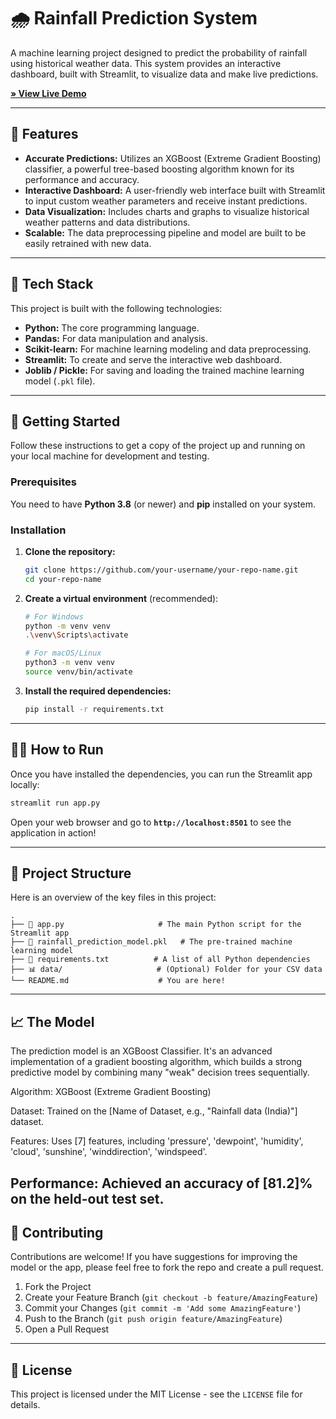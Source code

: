 # 🌧️ Rainfall Prediction System

A machine learning project designed to predict the probability of rainfall using historical weather data. This system provides an interactive dashboard, built with Streamlit, to visualize data and make live predictions.

[**» View Live Demo**](https://rainfall-prediction-system-hq23cbe26hkk6ltymxdjiq.streamlit.app/) 

-----

## 🎯 Features

  * **Accurate Predictions:** Utilizes an XGBoost (Extreme Gradient Boosting) classifier, a powerful tree-based boosting algorithm known for its performance and accuracy.
  * **Interactive Dashboard:** A user-friendly web interface built with Streamlit to input custom weather parameters and receive instant predictions.
  * **Data Visualization:** Includes charts and graphs to visualize historical weather patterns and data distributions.
  * **Scalable:** The data preprocessing pipeline and model are built to be easily retrained with new data.

-----

## 🔧 Tech Stack

This project is built with the following technologies:

  * **Python:** The core programming language.
  * **Pandas:** For data manipulation and analysis.
  * **Scikit-learn:** For machine learning modeling and data preprocessing.
  * **Streamlit:** To create and serve the interactive web dashboard.
  * **Joblib / Pickle:** For saving and loading the trained machine learning model (`.pkl` file).

-----

## 🚀 Getting Started

Follow these instructions to get a copy of the project up and running on your local machine for development and testing.

### Prerequisites

You need to have **Python 3.8** (or newer) and **pip** installed on your system.

### Installation

1.  **Clone the repository:**

    ```bash
    git clone https://github.com/your-username/your-repo-name.git
    cd your-repo-name
    ```

2.  **Create a virtual environment** (recommended):

    ```bash
    # For Windows
    python -m venv venv
    .\venv\Scripts\activate

    # For macOS/Linux
    python3 -m venv venv
    source venv/bin/activate
    ```

3.  **Install the required dependencies:**

    ```bash
    pip install -r requirements.txt
    ```

-----

## 🏃‍♂️ How to Run

Once you have installed the dependencies, you can run the Streamlit app locally:

```bash
streamlit run app.py
```

Open your web browser and go to **`http://localhost:8501`** to see the application in action\!

-----

## 📂 Project Structure

Here is an overview of the key files in this project:

```
.
├── 📜 app.py                     # The main Python script for the Streamlit app
├── 🧠 rainfall_prediction_model.pkl   # The pre-trained machine learning model
├── 📄 requirements.txt          # A list of all Python dependencies
├── 📊 data/                     # (Optional) Folder for your CSV data
└── README.md                    # You are here!
```

-----

## 📈 The Model

The prediction model is an XGBoost Classifier. It's an advanced implementation of a gradient boosting algorithm, which builds a strong predictive model by combining many "weak" decision trees sequentially.

Algorithm: XGBoost (Extreme Gradient Boosting)

Dataset: Trained on the [Name of Dataset, e.g., "Rainfall data (India)"] dataset.

Features: Uses [7] features, including 'pressure', 'dewpoint', 'humidity', 'cloud', 'sunshine', 'winddirection', 'windspeed'.

Performance: Achieved an accuracy of [81.2]% on the held-out test set.
-----

## 🤝 Contributing

Contributions are welcome\! If you have suggestions for improving the model or the app, please feel free to fork the repo and create a pull request.

1.  Fork the Project
2.  Create your Feature Branch (`git checkout -b feature/AmazingFeature`)
3.  Commit your Changes (`git commit -m 'Add some AmazingFeature'`)
4.  Push to the Branch (`git push origin feature/AmazingFeature`)
5.  Open a Pull Request

-----

## 📜 License

This project is licensed under the MIT License - see the `LICENSE` file for details.
